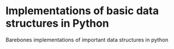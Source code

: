 # Implementations of basic data structures in Python

Barebones implementations of important data structures in python

